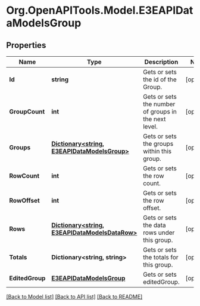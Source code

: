 
# Org.OpenAPITools.Model.E3EAPIDataModelsGroup

## Properties

Name | Type | Description | Notes
------------ | ------------- | ------------- | -------------
**Id** | **string** | Gets or sets the id of the Group. | [optional] 
**GroupCount** | **int** | Gets or sets the number of groups in the next level. | [optional] 
**Groups** | [**Dictionary&lt;string, E3EAPIDataModelsGroup&gt;**](E3EAPIDataModelsGroup.md) | Gets or sets the groups within this group. | [optional] 
**RowCount** | **int** | Gets or sets the row count. | [optional] 
**RowOffset** | **int** | Gets or sets the row offset. | [optional] 
**Rows** | [**Dictionary&lt;string, E3EAPIDataModelsDataRow&gt;**](E3EAPIDataModelsDataRow.md) | Gets or sets the data rows under this group. | [optional] 
**Totals** | **Dictionary&lt;string, string&gt;** | Gets or sets the totals for this group. | [optional] 
**EditedGroup** | [**E3EAPIDataModelsGroup**](E3EAPIDataModelsGroup.md) | Gets or sets editedGroup. | [optional] 

[[Back to Model list]](../README.md#documentation-for-models)
[[Back to API list]](../README.md#documentation-for-api-endpoints)
[[Back to README]](../README.md)

